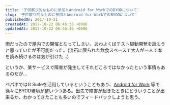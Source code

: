 ```yaml
---
title: '子供祭り的なものに参加とAndroid for WorkでのBYODについて'
slug: '子供祭り的なものに参加とAndroid-for-WorkでのBYODについて'
publishedOn: 2017-10-21
createdAt: 2017-10-22 06:46:38 +0900
updatedAt: 2017-10-22 06:46:46 +0900
---
```

雨だったので屋内での開催となってしまい、あわよくばテスト駆動開発を読もうと思っていたが不可能だった。(流石に限られた飲食スペースで大人が一人で本を読み続けるのは気が引けた…)

というか、某サービスで障害が発生してそれどころではなかったという事情もあるのだが…

ペパボではG Suiteを活用しているということもあり、[Android for Work](https://www.android.com/intl/ja_jp/work/) 等で徐々にBYOD環境が整いつつある。出先で障害が起きたときにどういうことが出来るか、わかってきたことも多いのでフィードバックしようと思う。
